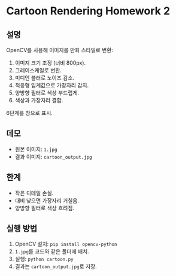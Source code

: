# Cartoon Rendering Homework 2

## 설명
OpenCV를 사용해 이미지를 만화 스타일로 변환:
1. 이미지 크기 조정 (너비 800px).
2. 그레이스케일로 변환.
3. 미디언 블러로 노이즈 감소.
4. 적응형 임계값으로 가장자리 감지.
5. 양방향 필터로 색상 부드럽게.
6. 색상과 가장자리 결합.

6단계를 창으로 표시.

## 데모
- 원본 이미지: `1.jpg`
- 결과 이미지: `cartoon_output.jpg`

## 한계
- 작은 디테일 손실.
- 대비 낮으면 가장자리 거칠음.
- 양방향 필터로 색상 흐려짐.

## 실행 방법
1. OpenCV 설치: `pip install opencv-python`
2. `1.jpg`를 코드와 같은 폴더에 배치.
3. 실행: `python cartoon.py`
4. 결과는 `cartoon_output.jpg`로 저장.